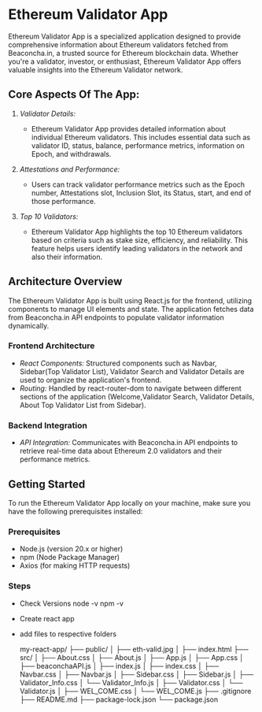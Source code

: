 # Ethereum Validator App

Ethereum Validator App is a specialized application designed to provide comprehensive information about Ethereum validators fetched from Beaconcha.in, a trusted source for Ethereum blockchain data. Whether you're a validator, investor, or enthusiast, Ethereum Validator App offers valuable insights into the Ethereum Validator network.

## Core Aspects Of The App:

1. *Validator Details:*
   - Ethereum Validator App provides detailed information about individual Ethereum validators. This includes essential data such as validator ID, status, balance, performance metrics, information on Epoch, and withdrawals.

2. *Attestations and Performance:*
   - Users can track validator performance metrics such as the Epoch number, Attestations slot, Inclusion Slot, its Status, start, and end of those performance.

3. *Top 10 Validators:*
   - Ethereum Validator App highlights the top 10 Ethereum validators based on criteria such as stake size, efficiency, and reliability. This feature helps users identify leading validators in the network and also their information.

## Architecture Overview

The Ethereum Validator App is built using React.js for the frontend, utilizing components to manage UI elements and state. The application fetches data from Beaconcha.in API endpoints to populate validator information dynamically.

### Frontend Architecture

- *React Components:* Structured components such as Navbar, Sidebar(Top Validator List), Validator Search and Validator Details are used to organize the application's frontend.
- *Routing:* Handled by react-router-dom to navigate between different sections of the application (Welcome,Validator Search, Validator Details, About Top Validator List from Sidebar).

### Backend Integration

- *API Integration:* Communicates with Beaconcha.in API endpoints to retrieve real-time data about Ethereum 2.0 validators and their performance metrics.

## Getting Started

To run the Ethereum Validator App locally on your machine, make sure you have the following prerequisites installed:

### Prerequisites

- Node.js (version 20.x or higher)
- npm (Node Package Manager)
- Axios (for making HTTP requests)


### Steps

- Check Versions
       node -v
       npm -v
- Create react app
- add files to respective folders

   my-react-app/
├── public/
│   ├── eth-valid.jpg
│   ├── index.html
├── src/
│   ├── About.css
│   ├── About.js
│   ├── App.js
│   ├── App.css
│   ├── beaconchaAPI.js
│   ├── index.js
│   ├── index.css
│   ├── Navbar.css
│   ├── Navbar.js
│   ├── Sidebar.css
│   ├── Sidebar.js
│   ├── Validator_Info.css
│   └── Validator_Info.js
│   ├── Validator.css
│   └── Validator.js
│   ├── WEL_COME.css
│   └── WEL_COME.js
├── .gitignore
├── README.md
├── package-lock.json 
└── package.json
